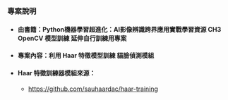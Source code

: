 ### 專案說明

- #### 由書籍：Python機器學習超進化：AI影像辨識跨界應用實戰學習資源 CH3 OpenCV 模型訓練 延伸自行訓練用專案

- #### 專案內容：利用 Haar 特徵模型訓練 貓臉偵測模組

- #### Haar 特徵訓練器模組來源：
  - https://github.com/sauhaardac/haar-training